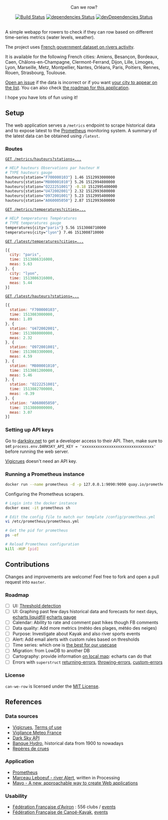 <p align="center">
  Can we row?
</p>

<p align="center">
  <a href="http://travis-ci.org/mycaule/can-we-row"><img src="https://api.travis-ci.org/mycaule/can-we-row.svg?branch=master" alt="Build Status"></a>
  <a href="https://david-dm.org/mycaule/can-we-row"><img src="https://david-dm.org/mycaule/can-we-row/status.svg" alt="dependencies Status"></a>
  <a href="https://david-dm.org/mycaule/can-we-row?type=dev"><img src="https://david-dm.org/mycaule/can-we-row/dev-status.svg" alt="devDependencies Status"></a>
  <br>
  <br>
</p>

A simple webapp for rowers to check if they can row based on different time-series metrics (water levels, weather).

The project uses [French government dataset on rivers activity](https://www.data.gouv.fr/en/reuses/ca-rame-ou-pas/).

It is available for the following French cities: Amiens, Besançon, Bordeaux, Caen, Châlons-en-Champagne, Clermont-Ferrand, Dijon, Lille, Limoges, Lyon, Marseille, Metz, Montpellier, Nantes, Orléans, Paris, Poitiers, Rennes, Rouen, Strasbourg, Toulouse.

[Open an issue](https://github.com/mycaule/can-we-row/issues) if the data is incorrect or if you want [your city to appear on the list](https://github.com/mycaule/can-we-row/issues/1). You can also check [the roadmap for this application](#user-content-roadmap).

I hope you have lots of fun using it!

## Setup

The web application serves a `/metrics` endpoint to scrape historical data and to expose latest to the [Prometheus](https://github.com/prometheus/prometheus) monitoring system. A summary of the latest data can be obtained using `/latest`.

### Routes

[`GET /metrics/hauteurs?stations=...`](https://can-we-row.herokuapp.com/metrics/hauteurs?stations=F700000103&stations=U472002001&stations=O972001001&stations=M800001010&stations=O222251001&stations=A060005050)

```bash
# HELP hauteurs Observations par hauteur H
# TYPE hauteurs gauge
hauteurs{station="F700000103"} 1.46 1512993000000
hauteurs{station="M800001010"} 5.26 1512994800000
hauteurs{station="O222251001"} -0.18 1512995400000
hauteurs{station="U472002001"} 2.32 1512993600000
hauteurs{station="O972001001"} 5.23 1512995400000
hauteurs{station="A060005050"} 2.87 1512993600000
```

[`GET /metrics/temperatures?cities=...`](https://can-we-row.herokuapp.com/metrics/temperatures?cities=paris&cities=lyon)

```bash
# HELP temperatures Températures
# TYPE temperatures gauge
temperatures{city="paris"} 5.56 1513008710000
temperatures{city="lyon"} 7.46 1513008710000
```

[`GET /latest/temperatures?cities=...`](https://can-we-row.herokuapp.com/latest/temperatures?cities=paris&cities=lyon)

```javascript
[{
  city: "paris",
  time: 1513086316000,
  meas: 5.63
}, {
  city: "lyon",
  time: 1513086316000,
  meas: 5.44
}]
```

[`GET /latest/hauteurs?stations=...`](https://can-we-row.herokuapp.com/latest/hauteurs?stations=F700000103&stations=U472002001&stations=O972001001&stations=M800001010&stations=O222251001&stations=A060005050)

```javascript
[{
  station: "F700000103",
  time: 1513083000000,
  meas: 1.89
}, {
  station: "U472002001",
  time: 1513080000000,
  meas: 2.32
}, {
  station: "O972001001",
  time: 1513083300000,
  meas: 4.59
}, {
  station: "M800001010",
  time: 1513081200000,
  meas: 5.46
}, {
  station: "O222251001",
  time: 1513082700000,
  meas: -0.39
}, {
  station: "A060005050",
  time: 1513080000000,
  meas: 3.07
}]
```

### Setting up API keys

Go to [darksky.net](https://darksky.net/dev) to get a developer access to their API. Then, make sure to set `process.env.DARKSKY_API_KEY = 'xxxxxxxxxxxxxxxxxxxxxxxxxxxxxxxx'` before running the web server.

[Vigicrues](https://www.vigicrues.gouv.fr) doesn't need an API key.

### Running a Prometheus instance

```bash
docker run --name prometheus -d -p 127.0.0.1:9090:9090 quay.io/prometheus/prometheus
```

Configuring the Prometheus scrapers.
```bash
# Login into the docker instance
docker exec -it prometheus sh

# Edit the config file to match our template /config/prometheus.yml
vi /etc/prometheus/prometheus.yml

# Get the pid for prometheus
ps -ef

# Reload Prometheus configuration
kill -HUP [pid]
```

## Contributions

Changes and improvements are welcome! Feel free to fork and open a pull request into `master`.

### Roadmap

- [ ] UI: [Threshold detection](https://github.com/mycaule/can-we-row/wiki/Threshold-detection)
- [ ] UI: Graphing past few days historical data and forecasts for next days, [echarts liquidfill](https://github.com/ecomfe/echarts-liquidfill]) [echarts gauge](https://ecomfe.github.io/echarts-doc/public/en/option.html#series-gauge)
- [ ] Calendar: Ability to rate and comment past hikes though FB comments
- [ ] Data quality: Add more metrics (météo des plages, météo des neiges)
- [ ] Purpose: Investigate about Kayak and also river sports events
- [ ] Alert: Add email alerts with custom rules based on thresholds
- [ ] Time series: which one is [the best for our usecase](https://github.com/mycaule/can-we-row/wiki/Time-series-aggregation)
- [ ] Migration: from LowDB to another DB
- [ ] Cartography: provide information [on local map](https://github.com/mycaule/can-we-row/wiki/Cartography): echarts can do that
- [ ] Errors with `superstruct` [returning-errors](https://github.com/ianstormtaylor/superstruct/blob/master/examples/returning-errors.js), [throwing-errors](https://github.com/ianstormtaylor/superstruct/blob/master/examples/throwing-errors.js), [custom-errors](https://github.com/ianstormtaylor/superstruct/blob/master/examples/custom-errors.js)

### License

`can-we-row` is licensed under the [MIT License](https://github.com/mycaule/can-we-row/blob/master/LICENSE).

## References

### Data sources
* [Vigicrues](https://www.vigicrues.gouv.fr), [Terms of use](https://www.data.gouv.fr/fr/datasets/hauteurs-deau-et-debits-des-cours-deau-observes-en-temps-reel-aux-stations-du-reseau-vigicrues/)
* [Vigilance Meteo France](https://vigilance.meteofrance.com/)
* [Dark Sky API](https://darksky.net/dev/docs)
* [Banque Hydro](http://hydro.eaufrance.fr/selection.php?consulte=rechercher), historical data from 1900 to nowadays
* [Repères de crues](www.reperesdecrues.developpement-durable.gouv.fr)

### Application
* [Prometheus](https://github.com/prometheus/prometheus)
* [Marceau Leboeuf - river Alert](https://github.com/MarceauLeboeuf/river_Alert), written in Processing
* [Mavo - A new, approachable way to create Web applications](https://mavo.io/)

### Usability
* [Fédération Française d'Aviron](http://avironfrance.fr/pratiquer-aviron/trouver-club/cartographie) : 556 clubs / [events](http://avironfrance.fr/pratiquer-aviron/programmes-federaux/circuit-randon-aviron)
* [Fédération Française de Canoé-Kayak](http://www.ffck.org/trouver-un-club/), [events](http://www.ffck.org/loisirs/riviere/manifestations/)
